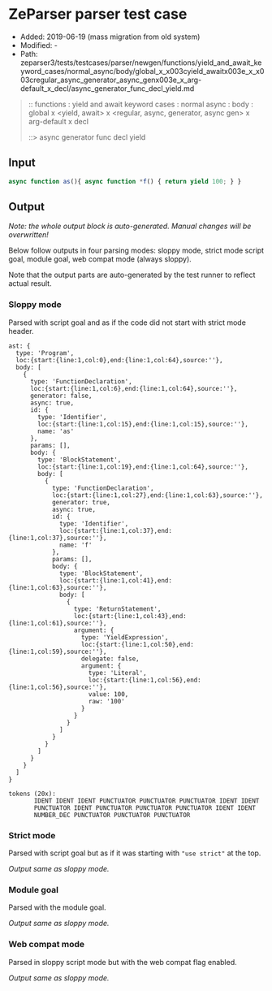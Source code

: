 # ZeParser parser test case

- Added: 2019-06-19 (mass migration from old system)
- Modified: -
- Path: zeparser3/tests/testcases/parser/newgen/functions/yield_and_await_keyword_cases/normal_async/body/global_x_x003cyield_awaitx003e_x_x003cregular_async_generator_async_genx003e_x_arg-default_x_decl/async_generator_func_decl_yield.md

> :: functions : yield and await keyword cases : normal async : body : global x <yield, await> x <regular, async, generator, async gen> x arg-default x decl
>
> ::> async generator func decl yield

## Input

`````js
async function as(){ async function *f() { return yield 100; } }
`````

## Output

_Note: the whole output block is auto-generated. Manual changes will be overwritten!_

Below follow outputs in four parsing modes: sloppy mode, strict mode script goal, module goal, web compat mode (always sloppy).

Note that the output parts are auto-generated by the test runner to reflect actual result.

### Sloppy mode

Parsed with script goal and as if the code did not start with strict mode header.

`````
ast: {
  type: 'Program',
  loc:{start:{line:1,col:0},end:{line:1,col:64},source:''},
  body: [
    {
      type: 'FunctionDeclaration',
      loc:{start:{line:1,col:6},end:{line:1,col:64},source:''},
      generator: false,
      async: true,
      id: {
        type: 'Identifier',
        loc:{start:{line:1,col:15},end:{line:1,col:15},source:''},
        name: 'as'
      },
      params: [],
      body: {
        type: 'BlockStatement',
        loc:{start:{line:1,col:19},end:{line:1,col:64},source:''},
        body: [
          {
            type: 'FunctionDeclaration',
            loc:{start:{line:1,col:27},end:{line:1,col:63},source:''},
            generator: true,
            async: true,
            id: {
              type: 'Identifier',
              loc:{start:{line:1,col:37},end:{line:1,col:37},source:''},
              name: 'f'
            },
            params: [],
            body: {
              type: 'BlockStatement',
              loc:{start:{line:1,col:41},end:{line:1,col:63},source:''},
              body: [
                {
                  type: 'ReturnStatement',
                  loc:{start:{line:1,col:43},end:{line:1,col:61},source:''},
                  argument: {
                    type: 'YieldExpression',
                    loc:{start:{line:1,col:50},end:{line:1,col:59},source:''},
                    delegate: false,
                    argument: {
                      type: 'Literal',
                      loc:{start:{line:1,col:56},end:{line:1,col:56},source:''},
                      value: 100,
                      raw: '100'
                    }
                  }
                }
              ]
            }
          }
        ]
      }
    }
  ]
}

tokens (20x):
       IDENT IDENT IDENT PUNCTUATOR PUNCTUATOR PUNCTUATOR IDENT IDENT
       PUNCTUATOR IDENT PUNCTUATOR PUNCTUATOR PUNCTUATOR IDENT IDENT
       NUMBER_DEC PUNCTUATOR PUNCTUATOR PUNCTUATOR
`````

### Strict mode

Parsed with script goal but as if it was starting with `"use strict"` at the top.

_Output same as sloppy mode._

### Module goal

Parsed with the module goal.

_Output same as sloppy mode._

### Web compat mode

Parsed in sloppy script mode but with the web compat flag enabled.

_Output same as sloppy mode._
